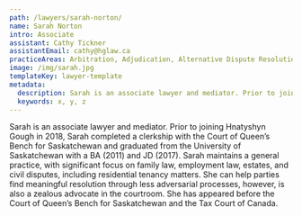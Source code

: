 ```yaml
---
path: /lawyers/sarah-norton/
name: Sarah Norton
intro: Associate
assistant: Cathy Tickner
assistantEmail: cathy@hglaw.ca
practiceAreas: Arbitration, Adjudication, Alternative Dispute Resolution, Administrative Law, Civil Litigation
image: /img/sarah.jpg
templateKey: lawyer-template
metadata:
  description: Sarah is an associate lawyer and mediator. Prior to joining Hnatyshyn Gough in 2018, Sarah completed a clerkship with the Court of Queen’s Bench for Saskatchewan and graduated from the University of Saskatchewan with a BA (2011) and JD (2017). Sarah maintains a general practice, with significant focus on family law, employment law, estates, and civil disputes, including residential tenancy matters. She can help parties find meaningful resolution through less adversarial processes, however, is also a zealous advocate in the courtroom. She has appeared before the Court of Queen’s Bench for Saskatchewan and the Tax Court of Canada.
  keywords: x, y, z
---
```

Sarah is an associate lawyer and mediator. Prior to joining Hnatyshyn Gough in 2018, Sarah completed a clerkship with the Court of Queen’s Bench for Saskatchewan and graduated from the University of Saskatchewan with a BA (2011) and JD (2017). Sarah maintains a general practice, with significant focus on family law, employment law, estates, and civil disputes, including residential tenancy matters. She can help parties find meaningful resolution through less adversarial processes, however, is also a zealous advocate in the courtroom. She has appeared before the Court of Queen’s Bench for Saskatchewan and the Tax Court of Canada.
